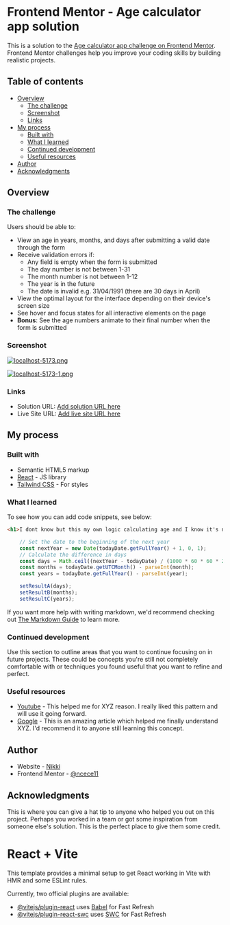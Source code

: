 # Frontend Mentor - Age calculator app solution

This is a solution to the [Age calculator app challenge on Frontend Mentor](https://www.frontendmentor.io/challenges/age-calculator-app-dF9DFFpj-Q). Frontend Mentor challenges help you improve your coding skills by building realistic projects. 

## Table of contents

- [Overview](#overview)
  - [The challenge](#the-challenge)
  - [Screenshot](#screenshot)
  - [Links](#links)
- [My process](#my-process)
  - [Built with](#built-with)
  - [What I learned](#what-i-learned)
  - [Continued development](#continued-development)
  - [Useful resources](#useful-resources)
- [Author](#author)
- [Acknowledgments](#acknowledgments)

## Overview

### The challenge

Users should be able to:

- View an age in years, months, and days after submitting a valid date through the form
- Receive validation errors if:
  - Any field is empty when the form is submitted
  - The day number is not between 1-31
  - The month number is not between 1-12
  - The year is in the future
  - The date is invalid e.g. 31/04/1991 (there are 30 days in April)
- View the optimal layout for the interface depending on their device's screen size
- See hover and focus states for all interactive elements on the page
- **Bonus**: See the age numbers animate to their final number when the form is submitted

### Screenshot

[![localhost-5173.png](https://i.postimg.cc/wBYJB5Nr/localhost-5173.png)](https://postimg.cc/NKbLJHp8)

[![localhost-5173-1.png](https://i.postimg.cc/4xgVfbVS/localhost-5173-1.png)](https://postimg.cc/dL5LnCW2)

### Links

- Solution URL: [Add solution URL here](https://your-solution-url.com)
- Live Site URL: [Add live site URL here](https://your-live-site-url.com)

## My process

### Built with

- Semantic HTML5 markup
- [React](https://reactjs.org/) - JS library
- [Tailwind CSS](https://tailwindcss.com/) - For styles

### What I learned

To see how you can add code snippets, see below:

```html
<h1>I dont know but this my own logic calculating age and I know it's not perfect but atleast I tried hihi!</h1>
```
```js
    // Set the date to the beginning of the next year
    const nextYear = new Date(todayDate.getFullYear() + 1, 0, 1);
    // Calculate the difference in days
    const days = Math.ceil((nextYear - todayDate) / (1000 * 60 * 60 * 24));
    const months = todayDate.getUTCMonth() - parseInt(month);
    const years = todayDate.getFullYear() - parseInt(year);

    setResultA(days);
    setResultB(months);
    setResultC(years);
```

If you want more help with writing markdown, we'd recommend checking out [The Markdown Guide](https://www.markdownguide.org/) to learn more.

### Continued development

Use this section to outline areas that you want to continue focusing on in future projects. These could be concepts you're still not completely comfortable with or techniques you found useful that you want to refine and perfect.

### Useful resources

- [Youtube](https://www.youtube.com) - This helped me for XYZ reason. I really liked this pattern and will use it going forward.
- [Google](https://www.google.com) - This is an amazing article which helped me finally understand XYZ. I'd recommend it to anyone still learning this concept.

## Author

- Website - [Nikki](https://ilanan-nikki.vercel.app)
- Frontend Mentor - [@ncece11](https://www.frontendmentor.io/profile/ncece11)

## Acknowledgments

This is where you can give a hat tip to anyone who helped you out on this project. Perhaps you worked in a team or got some inspiration from someone else's solution. This is the perfect place to give them some credit.

# React + Vite

This template provides a minimal setup to get React working in Vite with HMR and some ESLint rules.

Currently, two official plugins are available:

- [@vitejs/plugin-react](https://github.com/vitejs/vite-plugin-react/blob/main/packages/plugin-react/README.md) uses [Babel](https://babeljs.io/) for Fast Refresh
- [@vitejs/plugin-react-swc](https://github.com/vitejs/vite-plugin-react-swc) uses [SWC](https://swc.rs/) for Fast Refresh
